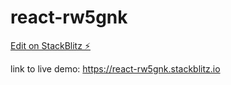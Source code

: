 # react-rw5gnk

[Edit on StackBlitz ⚡️](https://stackblitz.com/edit/react-rw5gnk)

link to live demo: https://react-rw5gnk.stackblitz.io
